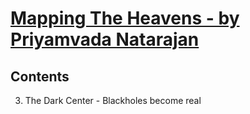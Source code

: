 # [Mapping The Heavens - by Priyamvada Natarajan](https://www.amazon.com/Mapping-Heavens-Radical-Scientific-Reveal-ebook/dp/B01DGSP2IW)

## Contents

3. The Dark Center - Blackholes become real
